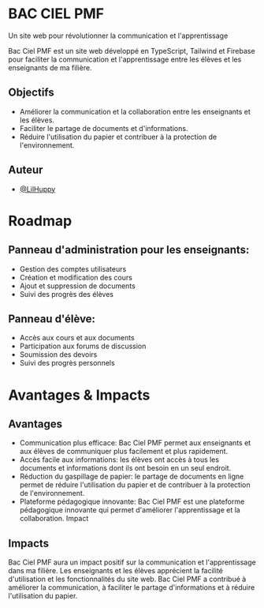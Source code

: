 
# BAC CIEL PMF

Un site web pour révolutionner la communication et l'apprentissage

Bac Ciel PMF est un site web développé en TypeScript, Tailwind et Firebase pour faciliter la communication et l'apprentissage entre les élèves et les enseignants de ma filière.
## Objectifs

- Améliorer la communication et la collaboration entre les enseignants et les élèves.
- Faciliter le partage de documents et d'informations.
- Réduire l'utilisation du papier et contribuer à la protection de l'environnement.
## Auteur 

- [@LilHuppy](https://github.com/LilHuppy)


# Roadmap

## Panneau d'administration pour les enseignants:

- Gestion des comptes utilisateurs
- Création et modification des cours
- Ajout et suppression de documents
- Suivi des progrès des élèves

## Panneau d'élève:

- Accès aux cours et aux documents
- Participation aux forums de discussion
- Soumission des devoirs
- Suivi des progrès personnels
# Avantages & Impacts

## Avantages

- Communication plus efficace: Bac Ciel PMF permet aux enseignants et aux élèves de communiquer plus facilement et plus rapidement.
- Accès facile aux informations: les élèves ont accès à tous les documents et informations dont ils ont besoin en un seul endroit.
- Réduction du gaspillage de papier: le partage de documents en ligne permet de réduire l'utilisation du papier et de contribuer à la protection de l'environnement.
- Plateforme pédagogique innovante: Bac Ciel PMF est une plateforme pédagogique innovante qui permet d'améliorer l'apprentissage et la collaboration.
Impact

## Impacts

Bac Ciel PMF aura un impact positif sur la communication et l'apprentissage dans ma filière. Les enseignants et les élèves apprécient la facilité d'utilisation et les fonctionnalités du site web. Bac Ciel PMF a contribué à améliorer la communication, à faciliter le partage d'informations et à réduire l'utilisation du papier.
